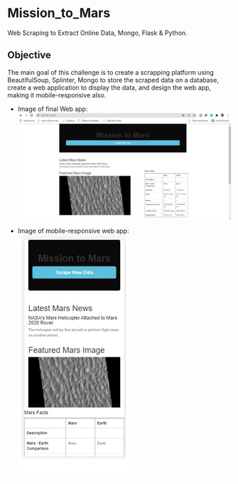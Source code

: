 # Mission_to_Mars
Web Scraping to Extract Online Data, Mongo, Flask &amp; Python.

## Objective

The main goal of this challenge is to create a scrapping platform using BeautifulSoup, Splinter, Mongo to store the scraped data on a database, create a web application to display the data, and design the web app, making it mobile-responsive also.

- Image of final Web app:
![Desktop_version](./Resources/desktop_version.jpg)

- Image of mobile-responsive web app:
![mobile_version](./Resources/mobile_version.jpg)